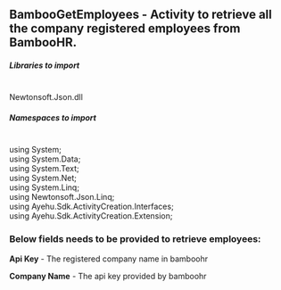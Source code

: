 ## BambooGetEmployees - Activity to retrieve all the company registered employees from BambooHR.

##### Libraries to import
</br>
Newtonsoft.Json.dll

##### Namespaces to import 
</br>
using System; </br>
using System.Data; </br>
using System.Text; </br>
using System.Net; </br>
using System.Linq; </br>
using Newtonsoft.Json.Linq; </br>
using Ayehu.Sdk.ActivityCreation.Interfaces; </br>
using Ayehu.Sdk.ActivityCreation.Extension;

### Below fields needs to be provided to retrieve employees:

**Api Key**		      - The registered company name in bamboohr                   

**Company Name**	  - The api key provided by bamboohr
